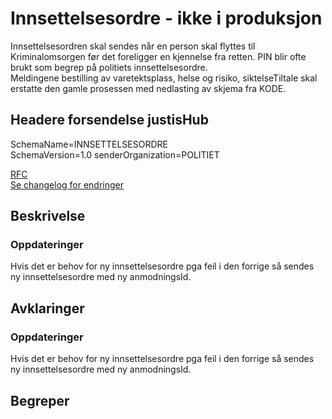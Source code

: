 # Innsettelsesordre - ikke i produksjon
Innsettelsesordren skal sendes når en person skal flyttes til Kriminalomsorgen før det foreligger en kjennelse fra retten.
PIN blir ofte brukt som begrep på politiets innsettelsesordre.  
Meldingene bestilling av varetektsplass, helse og risiko, siktelseTiltale skal erstatte den gamle prosessen med nedlasting av skjema fra KODE.

## Headere forsendelse justisHub
SchemaName=INNSETTELSESORDRE  
SchemaVersion=1.0
senderOrganization=POLITIET

[RFC](../../../rfc/MessageName-header.md)  
[Se changelog for endringer](changelog.md)

## Beskrivelse
### Oppdateringer
Hvis det er behov for ny innsettelsesordre pga feil i den forrige så sendes
ny innsettelsesordre med ny anmodningsId.

## Avklaringer
### Oppdateringer
Hvis det er behov for ny innsettelsesordre pga feil i den forrige så sendes
ny innsettelsesordre med ny anmodningsId.

## Begreper